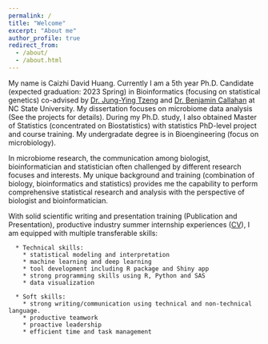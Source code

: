 ```yaml
---
permalink: /
title: "Welcome"
excerpt: "About me"
author_profile: true
redirect_from: 
  - /about/
  - /about.html
---
```


My name is Caizhi David Huang. Currently I am a 5th year Ph.D. Candidate (expected graduation: 2023 Spring) in Bioinformatics (focusing on statistical genetics) co-advised by [Dr. Jung-Ying Tzeng](https://www4.stat.ncsu.edu/~jytzeng/) and [Dr. Benjamin Callahan](https://callahanlab.cvm.ncsu.edu/team/) at NC State University. My dissertation focuses on microbiome data analysis (See the projects for details). During my Ph.D. study, I also obtained Master of Statistics (concentrated on Biostatistics) with statistics PhD-level project and course training. My undergradate degree is in Bioengineering (focus on microbiology).

In microbiome research, the communication among biologist, bioinformatician and statistician often challenged by different research focuses and interests. My unique background and training (combination of biology, bioinformatics and statistics) provides me the capability to perform comprehensive statistical research and analysis with the perspective of biologist and bioinformatician.

With solid scientific writing and presentation training (Publication and Presentation), productive industry summer internship experiences ([CV](http://hczdavid.github.io/files/DavidHuangResume.pdf)), I am equipped with multiple transferable skills:
```text
  * Technical skills:
    * statistical modeling and interpretation
    * machine learning and deep learning
    * tool development including R package and Shiny app
    * strong programming skills using R, Python and SAS
    * data visualization

  * Soft skills:
    * strong writing/communication using technical and non-technical language.
    * productive teamwork
    * proactive leadership
    * efficient time and task management

```






